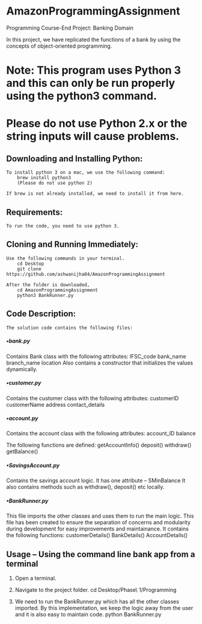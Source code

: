 # AmazonProgrammingAssignment
Programming Course-End Project: Banking Domain

In this project, we have replicated the functions of a bank by using the concepts of object-oriented programming.

# Note: This program uses Python 3 and this can only be run properly using the python3 command.
# Please do not use Python 2.x or the string inputs will cause problems.


## Downloading and Installing Python:
	To install python 3 on a mac, we use the following command:
		brew install python3
		(Please do not use python 2)
	
	If brew is not already installed, we need to install it from here.



## Requirements:
	To run the code, you need to use python 3.
	

## Cloning and Running Immediately:
	Use the following commands in your terminal.
		cd Desktop
		git clone https://github.com/ashwanijha04/AmazonProgrammingAssignment
		
	After the folder is downloaded,
		cd AmazonProgrammingAssignment
		python3 BankRunner.py


## Code Description:

	The solution code contains the following files:


##### •bank.py 
Contains Bank class with the following attributes:
    IFSC_code
    bank_name
    branch_name
    location
Also contains a constructor that initializes the values dynamically.



##### •customer.py
Contains the customer class with the following attributes:
    customerID
    customerName
    address
    contact_details


##### •account.py
Contains the account class with the following attributes:
    account_ID 
    balance

The following functions are defined:
    getAccountInfo()
    deposit()
    withdraw()
    getBalance()
 


##### •SavingsAccount.py
Contains the savings account logic.
It has one attribute – SMinBalance
It also contains methods such as withdraw(), deposit() etc locally.


##### •BankRunner.py
This file imports the other classes and uses them to run the main logic.
This file has been created to ensure the separation of concerns and modularity during development for easy improvements and maintainance.
It contains the following functions:
customerDetails()
BankDetails()
AccountDetails()


## Usage – Using the command line bank app from a terminal
1)	Open a terminal.
2)	Navigate to the project folder.
cd Desktop/Phase\ 1/Programming
		
3)	We need to run the BankRunner.py which has all the other classes imported. By this implementation, we keep the logic away from the user and it is also easy to maintain code.
python BankRunner.py 


